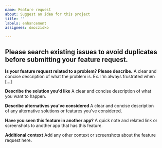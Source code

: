 ```yaml
---
name: Feature request
about: Suggest an idea for this project
title: ''
labels: enhancement
assignees: dmoczisko

---
```


## Please search existing issues to avoid duplicates before submitting your feature request.

**Is your feature request related to a problem? Please describe.**
A clear and concise description of what the problem is. Ex. I'm always frustrated when [...]

**Describe the solution you'd like**
A clear and concise description of what you want to happen.

**Describe alternatives you've considered**
A clear and concise description of any alternative solutions or features you've considered.

**Have you seen this feature in another app?**
A quick note and related link or screenshots to another app that has this feature.

**Additional context**
Add any other context or screenshots about the feature request here.
